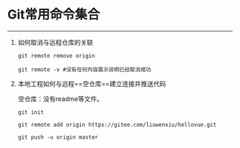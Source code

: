 # Git常用命令集合

---

1. 如何取消与远程仓库的关联

   ```
   git remote remove origin
   
   git remote -v #没有任何内容展示说明已经取消成功
   ```

2. 本地工程如何与远程==空仓库==建立连接并推送代码

   空仓库：没有readme等文件。

   ```
   git init
   
   git remote add origin https://gitee.com/liuwenxiu/hellovue.git
   
   git push -u origin master 
   ```

   

